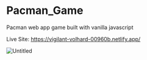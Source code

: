# Pacman_Game
Pacman web app game built with vanilla javascript

Live Site: https://vigilant-volhard-00960b.netlify.app/

![Untitled](https://user-images.githubusercontent.com/78149229/126273812-b7b022e7-21b3-4eb6-88fc-967b10ecdf10.png)

